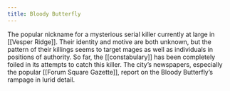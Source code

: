 ```yaml
---
title: Bloody Butterfly
---
```


The popular nickname for a mysterious serial killer currently at large in [[Vesper Ridge]]. Their identity and motive are both unknown, but the pattern of their killings seems to target mages as well as individuals in positions of authority. So far, the [[constabulary]] has been completely foiled in its attempts to catch this killer. The city’s newspapers, especially the popular [[Forum Square Gazette]], report on the Bloody Butterfly’s rampage in lurid detail.